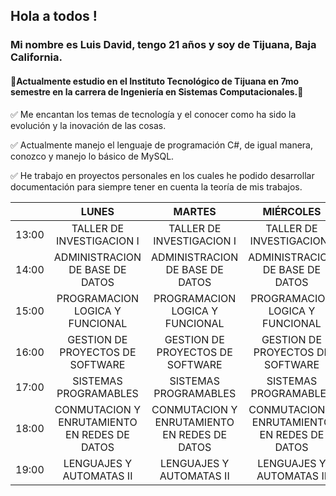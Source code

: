 ## Hola a todos !


### Mi nombre es Luis David, tengo 21 años y soy de Tijuana, Baja California.
#### 🎇Actualmente estudio en el Instituto Tecnológico de Tijuana en 7mo semestre en la carrera de Ingeniería en Sistemas Computacionales.🎇


✅ Me encantan los temas de tecnología y el conocer como ha sido la evolución y la inovación de las cosas.

✅ Actualmente manejo el lenguaje de programación C#, de igual manera, conozco y manejo lo básico de MySQL.

✅ He trabajo en proyectos personales en los cuales he podido desarrollar documentación para siempre tener en cuenta la teoría de mis trabajos.

|       |                     LUNES                    |                    MARTES                    |                   MIÉRCOLES                  |                    JUEVES                    |                    VIERNES                   |
|-------|:--------------------------------------------:|:--------------------------------------------:|:--------------------------------------------:|:--------------------------------------------:|:--------------------------------------------:|
| 13:00 |           TALLER DE INVESTIGACION I          |           TALLER DE INVESTIGACION I          |           TALLER DE INVESTIGACION I          |           TALLER DE INVESTIGACION I          |                                              |
| 14:00 |        ADMINISTRACION DE BASE DE DATOS       |        ADMINISTRACION DE BASE DE DATOS       |        ADMINISTRACION DE BASE DE DATOS       |        ADMINISTRACION DE BASE DE DATOS       |        ADMINISTRACION DE BASE DE DATOS       |
| 15:00 |        PROGRAMACION LOGICA Y FUNCIONAL       |        PROGRAMACION LOGICA Y FUNCIONAL       |        PROGRAMACION LOGICA Y FUNCIONAL       |        PROGRAMACION LOGICA Y FUNCIONAL       |                                              |
| 16:00 |       GESTION DE PROYECTOS DE SOFTWARE       |       GESTION DE PROYECTOS DE SOFTWARE       |       GESTION DE PROYECTOS DE SOFTWARE       |       GESTION DE PROYECTOS DE SOFTWARE       |       GESTION DE PROYECTOS DE SOFTWARE       |
| 17:00 |             SISTEMAS PROGRAMABLES            |             SISTEMAS PROGRAMABLES            |             SISTEMAS PROGRAMABLES            |             SISTEMAS PROGRAMABLES            |                                              |
| 18:00 | CONMUTACION Y ENRUTAMIENTO EN REDES DE DATOS | CONMUTACION Y ENRUTAMIENTO EN REDES DE DATOS | CONMUTACION Y ENRUTAMIENTO EN REDES DE DATOS | CONMUTACION Y ENRUTAMIENTO EN REDES DE DATOS | CONMUTACION Y ENRUTAMIENTO EN REDES DE DATOS |
| 19:00 |           LENGUAJES Y AUTOMATAS II           |           LENGUAJES Y AUTOMATAS II           |           LENGUAJES Y AUTOMATAS II           |           LENGUAJES Y AUTOMATAS II           |           LENGUAJES Y AUTOMATAS II           |
